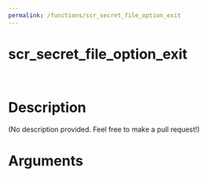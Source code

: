 ```yaml
---
permalink: /functions/scr_secret_file_option_exit
---
```

# scr_secret_file_option_exit  
&nbsp;  
# Description  
(No description provided. Feel free to make a pull request!) 
&nbsp;  
# Arguments


